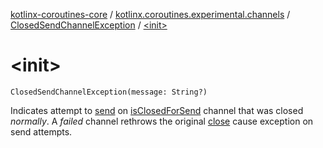 [kotlinx-coroutines-core](../../index.md) / [kotlinx.coroutines.experimental.channels](../index.md) / [ClosedSendChannelException](index.md) / [&lt;init&gt;](.)

# &lt;init&gt;

`ClosedSendChannelException(message: String?)`

Indicates attempt to [send](../-send-channel/send.md) on [isClosedForSend](../-send-channel/is-closed-for-send.md) channel
that was closed *normally*. A *failed* channel rethrows the original [close](../-send-channel/close.md) cause
exception on send attempts.

